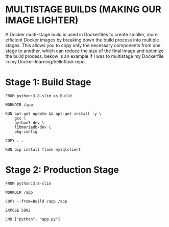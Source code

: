 # **MULTISTAGE BUILDS (MAKING OUR IMAGE LIGHTER)**

A Docker multi-stage build is used in Dockerfiles to create smaller, more efficient Docker images by breaking down the build process into multiple stages. This allows you to copy only the necessary components from one stage to another, which can reduce the size of the final image and optimize the build process. bekow is an example if I was to multistage my Dockerfile in my Docker-learning/helloflask repo.

# **Stage 1: Build Stage**
```
FROM python:3.8-slim as Build

WORKDIR /app

RUN apt-get update && apt-get install -y \
    gcc \
    python3-dev \
    libmariadb-dev \
    pkg-config

COPY . .

RUN pip install flask mysqlclient
```

# **Stage 2: Production Stage**
```
FROM python:3.8-slim

WORKDIR /app

COPY --from=Build /app /app

EXPOSE 5002 

CMD ["python", "app.py"]
```